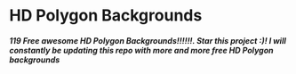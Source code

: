 # HD Polygon Backgrounds

##### 119 Free awesome HD Polygon Backgrounds!!!!!!. Star this project :)! I will constantly be updating this repo with more and more free HD Polygon backgrounds
